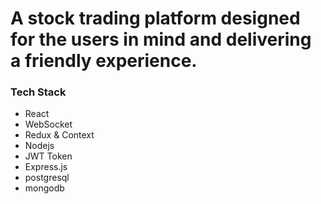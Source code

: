 # A stock trading platform designed for the users in mind and delivering a friendly experience.

<h3>Tech Stack</h3>

<ul>
    <li>React</li>
    <li>WebSocket</li>
    <li>Redux & Context</li>
    <li>Nodejs</li>
    <li>JWT Token</li>
    <li>Express.js</li>
    <li>postgresql</li>
    <li>mongodb</li>
</ul>
